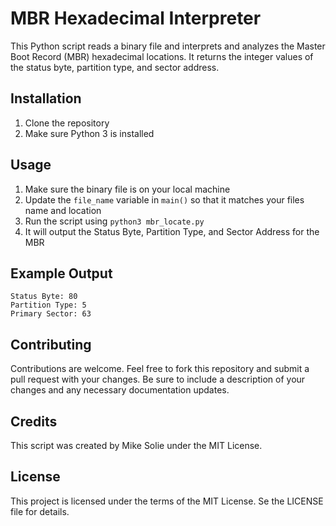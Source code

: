 # MBR Hexadecimal Interpreter 

This Python script reads a binary file and interprets and analyzes the Master Boot Record (MBR) hexadecimal locations. It returns the integer values of the status byte, partition type, and sector address. 

## Installation

1. Clone the repository
2. Make sure Python 3 is installed

## Usage

1. Make sure the binary file is on your local machine
2. Update the `file_name` variable in `main()` so that it matches your files name and location
3. Run the script using `python3 mbr_locate.py`
4. It will output the Status Byte, Partition Type, and Sector Address for the MBR

## Example Output

```
Status Byte: 80
Partition Type: 5 
Primary Sector: 63
```

## Contributing

Contributions are welcome. Feel free to fork this repository and submit a pull request with your changes. Be sure to include a description of your changes and any necessary documentation updates. 

## Credits

This script was created by Mike Solie under the MIT License.

## License

This project is licensed under the terms of the MIT License. Se the LICENSE file for details.
